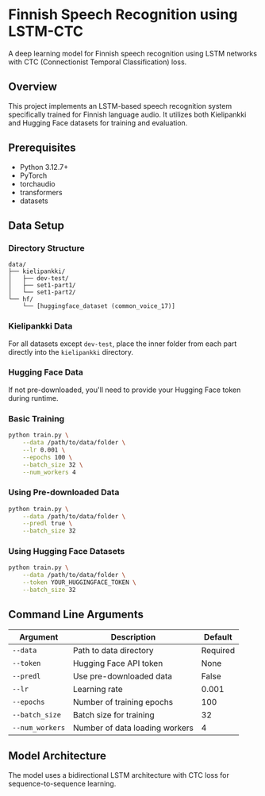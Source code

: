 # Finnish Speech Recognition using LSTM-CTC

A deep learning model for Finnish speech recognition using LSTM networks with CTC (Connectionist Temporal Classification) loss.

## Overview

This project implements an LSTM-based speech recognition system specifically trained for Finnish language audio. It utilizes both Kielipankki and Hugging Face datasets for training and evaluation.

## Prerequisites

- Python 3.12.7+
- PyTorch
- torchaudio
- transformers
- datasets

## Data Setup

### Directory Structure
```
data/
├── kielipankki/
│   ├── dev-test/
│   ├── set1-part1/
│   └── set1-part2/
└── hf/
    └── [huggingface_dataset (common_voice_17)]
```

### Kielipankki Data
For all datasets except `dev-test`, place the inner folder from each part directly into the `kielipankki` directory.

### Hugging Face Data
If not pre-downloaded, you'll need to provide your Hugging Face token during runtime.


### Basic Training

```bash
python train.py \
    --data /path/to/data/folder \
    --lr 0.001 \
    --epochs 100 \
    --batch_size 32 \
    --num_workers 4
```

### Using Pre-downloaded Data

```bash
python train.py \
    --data /path/to/data/folder \
    --predl true \
    --batch_size 32
```

### Using Hugging Face Datasets

```bash
python train.py \
    --data /path/to/data/folder \
    --token YOUR_HUGGINGFACE_TOKEN \
    --batch_size 32
```

## Command Line Arguments

| Argument | Description | Default |
|----------|-------------|---------|
| `--data` | Path to data directory | Required |
| `--token` | Hugging Face API token | None |
| `--predl` | Use pre-downloaded data | False |
| `--lr` | Learning rate | 0.001 |
| `--epochs` | Number of training epochs | 100 |
| `--batch_size` | Batch size for training | 32 |
| `--num_workers` | Number of data loading workers | 4 |

## Model Architecture

The model uses a bidirectional LSTM architecture with CTC loss for sequence-to-sequence learning.